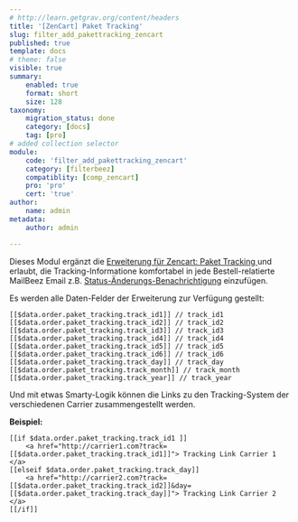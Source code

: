 ```yaml
---
# http://learn.getgrav.org/content/headers
title: '[ZenCart] Paket Tracking' 
slug: filter_add_pakettracking_zencart
published: true
template: docs
# theme: false
visible: true
summary:
    enabled: true
    format: short
    size: 128
taxonomy:
    migration_status: done
    category: [docs]
    tag: [pro]
# added collection selector
module:
    code: 'filter_add_pakettracking_zencart'
    category: [filterbeez]
    compatiblity: [comp_zencart]
    pro: 'pro'
    cert: 'true' 
author:
    name: admin
metadata:
    author: admin

---
```


Dieses Modul ergänzt die [Erweiterung für Zencart: Paket Tracking ](https://www.zen-cart-pro.at/forum/vbdownloads.php?do=download&downloadid=181) und erlaubt, die Tracking-Informatione komfortabel in jede Bestell-relatierte MailBeez Email z.B. [Status-Änderungs-Benachrichtigung](/dokumentation/mailbeez/notification_order_status) einzufügen.


Es werden alle Daten-Felder der Erweiterung zur Verfügung gestellt:


``` 
[[$data.order.paket_tracking.track_id1]] // track_id1
[[$data.order.paket_tracking.track_id2]] // track_id2
[[$data.order.paket_tracking.track_id3]] // track_id3
[[$data.order.paket_tracking.track_id4]] // track_id4
[[$data.order.paket_tracking.track_id5]] // track_id5
[[$data.order.paket_tracking.track_id6]] // track_id6
[[$data.order.paket_tracking.track_day]] // track_day
[[$data.order.paket_tracking.track_month]] // track_month
[[$data.order.paket_tracking.track_year]] // track_year
``` 

Und mit etwas Smarty-Logik können die Links zu den Tracking-System der verschiedenen Carrier zusammengestellt werden.

**Beispiel:**

```
[[if $data.order.paket_tracking.track_id1 ]]
    <a href="http://carrier1.com?track=[[$data.order.paket_tracking.track_id1]]"> Tracking Link Carrier 1 </a>
[[elseif $data.order.paket_tracking.track_day]]
    <a href="http://carrier2.com?track=[[$data.order.paket_tracking.track_id2]]&day=[[$data.order.paket_tracking.track_day]]"> Tracking Link Carrier 2 </a>
[[/if]]
``` 

